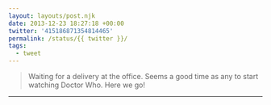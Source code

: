 ```yaml
---
layout: layouts/post.njk
date: 2013-12-23 18:27:18 +00:00
twitter: '415186871354814465'
permalink: /status/{{ twitter }}/
tags: 
  - tweet
---
```


> Waiting for a delivery at the office. Seems a good time as any to start watching Doctor Who. Here we go!

---
